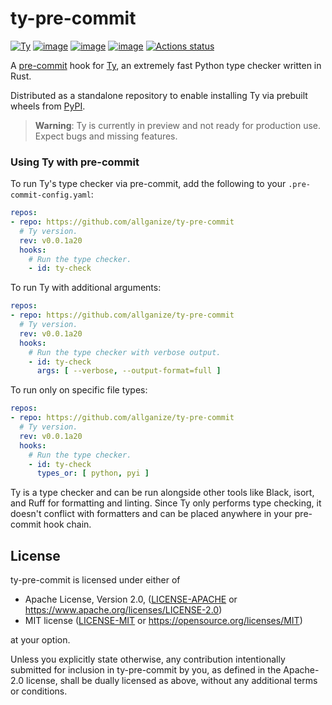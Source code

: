 # ty-pre-commit

[![Ty](https://img.shields.io/pypi/v/ty.svg)](https://pypi.org/project/ty/)
[![image](https://img.shields.io/pypi/v/ty/0.0.1a20.svg)](https://pypi.python.org/pypi/ty)
[![image](https://img.shields.io/pypi/l/ty/0.0.1a20.svg)](https://pypi.python.org/pypi/ty)
[![image](https://img.shields.io/pypi/pyversions/ty/0.0.1a20.svg)](https://pypi.python.org/pypi/ty)
[![Actions status](https://github.com/astral-sh/ty-pre-commit/workflows/main/badge.svg)](https://github.com/astral-sh/ty-pre-commit/actions)

A [pre-commit](https://pre-commit.com/) hook for [Ty](https://github.com/astral-sh/ty), an extremely fast Python type checker written in Rust.

Distributed as a standalone repository to enable installing Ty via prebuilt wheels from
[PyPI](https://pypi.org/project/ty/).

> **Warning**: Ty is currently in preview and not ready for production use. Expect bugs and missing features.

### Using Ty with pre-commit

To run Ty's type checker via pre-commit, add the following to your `.pre-commit-config.yaml`:

```yaml
repos:
- repo: https://github.com/allganize/ty-pre-commit
  # Ty version.
  rev: v0.0.1a20
  hooks:
    # Run the type checker.
    - id: ty-check
```

To run Ty with additional arguments:

```yaml
repos:
- repo: https://github.com/allganize/ty-pre-commit
  # Ty version.
  rev: v0.0.1a20
  hooks:
    # Run the type checker with verbose output.
    - id: ty-check
      args: [ --verbose, --output-format=full ]
```

To run only on specific file types:

```yaml
repos:
- repo: https://github.com/allganize/ty-pre-commit
  # Ty version.
  rev: v0.0.1a20
  hooks:
    # Run the type checker.
    - id: ty-check
      types_or: [ python, pyi ]
```

Ty is a type checker and can be run alongside other tools like Black, isort, and Ruff for formatting and linting. Since Ty only performs type checking, it doesn't conflict with formatters and can be placed anywhere in your pre-commit hook chain.

## License

ty-pre-commit is licensed under either of

- Apache License, Version 2.0, ([LICENSE-APACHE](LICENSE-APACHE) or <https://www.apache.org/licenses/LICENSE-2.0>)
- MIT license ([LICENSE-MIT](LICENSE-MIT) or <https://opensource.org/licenses/MIT>)

at your option.

Unless you explicitly state otherwise, any contribution intentionally submitted
for inclusion in ty-pre-commit by you, as defined in the Apache-2.0 license, shall be
dually licensed as above, without any additional terms or conditions.
